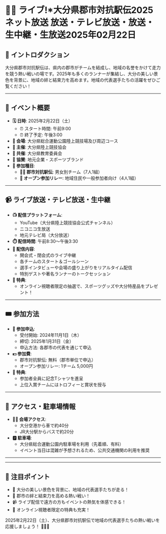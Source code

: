 # 🏃‍♂️ ライブ!*大分県郡市対抗駅伝2025 ネット放送 放送・テレビ放送・放送・生中継・生放送2025年02月22日

## 📜 イントロダクション
大分県郡市対抗駅伝は、県内の郡市がチームを結成し、地域の名誉をかけて走力を競う熱い戦いの場です。2025年も多くのランナーが集結し、大分の美しい景色を背景に、地域の絆と結束力を高めます。地域の代表選手たちの活躍をぜひご覧ください！

---

## 📅 イベント概要
- **🗓️ 日時**: 2025年2月22日（土）
  - ⏰ スタート時間: 午前9:00
  - ⏰ 終了予定: 午後3:00
- **📍 会場**: 大分県総合運動公園陸上競技場及び周辺コース
- **🏢 主催**: 大分県陸上競技協会
- **🤝 共催**: 大分県教育委員会
- **💼 協賛**: 地元企業・スポーツブランド
- **🎽 参加種目**:
  - **🏃‍♂️ 郡市対抗駅伝**: 男女別チーム（7人1組）
  - **🏅 オープン参加リレー**: 地域住民や一般参加者向け（4人1組）

---

## 📹 ライブ放送・テレビ放送・生中継
- **📺 配信プラットフォーム**:
  - YouTube（大分県陸上競技協会公式チャンネル）
  - ニコニコ生放送
  - 地元テレビ局（大分放送）
- **⏱️ 配信時間**: 午前8:30～午後3:30
- **🎥 配信内容**:
  - 開会式・閉会式のライブ中継
  - 各チームのスタート＆ゴールシーン
  - 選手インタビューや会場の盛り上がりをリアルタイム配信
  - 特別ゲストや著名ランナーのトークセッション
- **🎁 特典**:
  - オンライン視聴者限定の抽選で、スポーツグッズや大分特産品をプレゼント！

---

## 🎟️ 参加方法
- **📝 参加申込**:
  - 受付開始: 2024年11月1日（木）
  - 締切: 2025年1月31日（金）
  - 申込方法: 各郡市の代表を通じて申込
- **💵 参加費**:
  - 郡市対抗駅伝: 無料（郡市単位で申込）
  - オープン参加リレー: 1チーム 5,000円
- **🎁 特典**:
  - 参加者全員に記念Tシャツを進呈
  - 上位入賞チームにはトロフィーと賞状を授与

---

## 🚉 アクセス・駐車場情報
- **🚶‍♂️ 会場アクセス**:
  - 大分空港から車で約40分
  - JR大分駅からバスで約20分
- **🅿️ 駐車場**:
  - 大分県総合運動公園内駐車場を利用（先着順、有料）
  - イベント当日は混雑が予想されるため、公共交通機関の利用を推奨

---

---

## 🌟 注目ポイント
- 🌸 大分の美しい景色を背景に、地域の代表選手たちが走る！
- 🏅 郡市の絆と結束力を高める熱い戦い！
- 📹 ライブ配信で遠方の方もイベントの熱気を体感できる！
- 🎁 オンライン視聴者限定の特典も充実！

2025年2月22日（土）、大分県郡市対抗駅伝で地域の代表選手たちの熱い戦いを応援しましょう！ 🏃‍♀️🎉